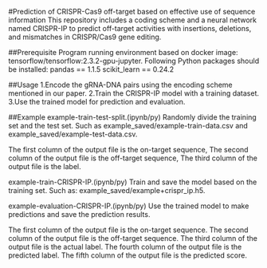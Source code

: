 #Prediction of CRISPR-Cas9 off-target based on effective use of sequence information
This repository includes a coding scheme and a neural network named CRISPR-IP to predict off-target activities with insertions, deletions, and mismatches in CRISPR/Cas9 gene editing. 

##Prerequisite
Program running environment based on docker image: tensorflow/tensorflow:2.3.2-gpu-jupyter.
Following Python packages should be installed:
pandas == 1.1.5
scikit_learn == 0.24.2

##Usage
1.Encode the gRNA-DNA pairs using the encoding scheme mentioned in our paper.
2.Train the CRISPR-IP model with a training dataset.
3.Use the trained model for prediction and evaluation.

##Example
example-train-test-split.(ipynb/py) Randomly divide the training set and the test set. Such as example_saved/example-train-data.csv and example_saved/example-test-data.csv.

The first column of the output file is the on-target sequence,
The second column of the output file is the off-target sequence,
The third column of the output file is the label.

example-train-CRISPR-IP.(ipynb/py) Train and save the model based on the training set. Such as: example_saved/example+crispr_ip.h5.

example-evaluation-CRISPR-IP.(ipynb/py) Use the trained model to make predictions and save the prediction results.

The first column of the output file is the on-target sequence.
The second column of the output file is the off-target sequence.
The third column of the output file is the actual label.
The fourth column of the output file is the predicted label.
The fifth column of the output file is the predicted score.